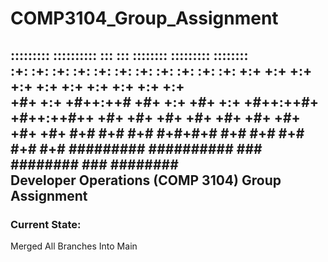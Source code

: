 # COMP3104_Group_Assignment
:::::::::  :::::::::: :::     :::  ::::::::  :::::::::   ::::::::  
:+:    :+: :+:        :+:     :+: :+:    :+: :+:    :+: :+:    :+: 
+:+    +:+ +:+        +:+     +:+ +:+    +:+ +:+    +:+ +:+        
+#+    +:+ +#++:++#   +#+     +:+ +#+    +:+ +#++:++#+  +#++:++#++ 
+#+    +#+ +#+         +#+   +#+  +#+    +#+ +#+               +#+ 
#+#    #+# #+#          #+#+#+#   #+#    #+# #+#        #+#    #+# 
#########  ##########     ###      ########  ###         ########  
Developer Operations (COMP 3104) Group Assignment 
---
### Current State:
Merged All Branches Into Main
